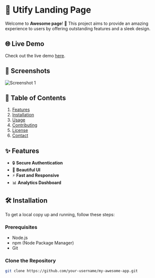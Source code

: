 # 📱 Utify  Landing Page

Welcome to **Awesome page**! 🚀 This project aims to provide an amazing experience to users by offering outstanding features and a sleek design.

## 🌐 Live Demo
Check out the live demo [here](https://utifylandingpage.netlify.app/).

## 📸 Screenshots
![Screenshot 1](link-to-screenshot-1.png)


## 📖 Table of Contents
1. [Features](#features)
2. [Installation](#installation)
3. [Usage](#usage)
4. [Contributing](#contributing)
5. [License](#license)
6. [Contact](#contact)

## ✨ Features
- 🔒 **Secure Authentication**
- 🎨 **Beautiful UI**
- ⚡ **Fast and Responsive**
- 📊 **Analytics Dashboard**

## 🛠️ Installation

To get a local copy up and running, follow these steps:

### Prerequisites
- Node.js
- npm (Node Package Manager)
- Git

### Clone the Repository
```bash
git clone https://github.com/your-username/my-awesome-app.git
